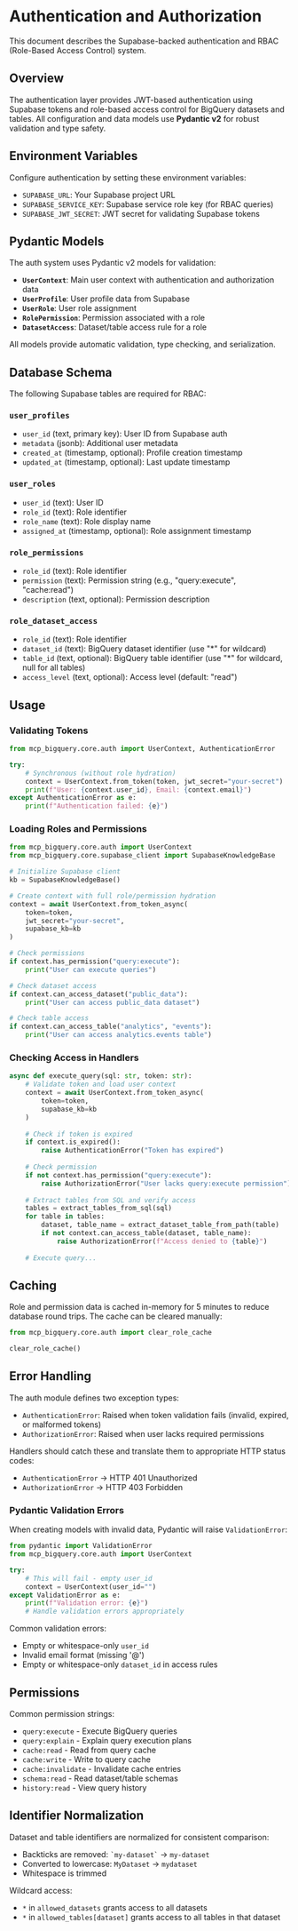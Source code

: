 # Authentication and Authorization

This document describes the Supabase-backed authentication and RBAC (Role-Based Access Control) system.

## Overview

The authentication layer provides JWT-based authentication using Supabase tokens and role-based access control for BigQuery datasets and tables. All configuration and data models use **Pydantic v2** for robust validation and type safety.

## Environment Variables

Configure authentication by setting these environment variables:

- `SUPABASE_URL`: Your Supabase project URL
- `SUPABASE_SERVICE_KEY`: Supabase service role key (for RBAC queries)
- `SUPABASE_JWT_SECRET`: JWT secret for validating Supabase tokens

## Pydantic Models

The auth system uses Pydantic v2 models for validation:

- **`UserContext`**: Main user context with authentication and authorization data
- **`UserProfile`**: User profile data from Supabase
- **`UserRole`**: User role assignment
- **`RolePermission`**: Permission associated with a role
- **`DatasetAccess`**: Dataset/table access rule for a role

All models provide automatic validation, type checking, and serialization.

## Database Schema

The following Supabase tables are required for RBAC:

### `user_profiles`
- `user_id` (text, primary key): User ID from Supabase auth
- `metadata` (jsonb): Additional user metadata
- `created_at` (timestamp, optional): Profile creation timestamp
- `updated_at` (timestamp, optional): Last update timestamp

### `user_roles`
- `user_id` (text): User ID
- `role_id` (text): Role identifier
- `role_name` (text): Role display name
- `assigned_at` (timestamp, optional): Role assignment timestamp

### `role_permissions`
- `role_id` (text): Role identifier
- `permission` (text): Permission string (e.g., "query:execute", "cache:read")
- `description` (text, optional): Permission description

### `role_dataset_access`
- `role_id` (text): Role identifier
- `dataset_id` (text): BigQuery dataset identifier (use "*" for wildcard)
- `table_id` (text, optional): BigQuery table identifier (use "*" for wildcard, null for all tables)
- `access_level` (text, optional): Access level (default: "read")

## Usage

### Validating Tokens

```python
from mcp_bigquery.core.auth import UserContext, AuthenticationError

try:
    # Synchronous (without role hydration)
    context = UserContext.from_token(token, jwt_secret="your-secret")
    print(f"User: {context.user_id}, Email: {context.email}")
except AuthenticationError as e:
    print(f"Authentication failed: {e}")
```

### Loading Roles and Permissions

```python
from mcp_bigquery.core.auth import UserContext
from mcp_bigquery.core.supabase_client import SupabaseKnowledgeBase

# Initialize Supabase client
kb = SupabaseKnowledgeBase()

# Create context with full role/permission hydration
context = await UserContext.from_token_async(
    token=token,
    jwt_secret="your-secret",
    supabase_kb=kb
)

# Check permissions
if context.has_permission("query:execute"):
    print("User can execute queries")

# Check dataset access
if context.can_access_dataset("public_data"):
    print("User can access public_data dataset")

# Check table access
if context.can_access_table("analytics", "events"):
    print("User can access analytics.events table")
```

### Checking Access in Handlers

```python
async def execute_query(sql: str, token: str):
    # Validate token and load user context
    context = await UserContext.from_token_async(
        token=token,
        supabase_kb=kb
    )
    
    # Check if token is expired
    if context.is_expired():
        raise AuthenticationError("Token has expired")
    
    # Check permission
    if not context.has_permission("query:execute"):
        raise AuthorizationError("User lacks query:execute permission")
    
    # Extract tables from SQL and verify access
    tables = extract_tables_from_sql(sql)
    for table in tables:
        dataset, table_name = extract_dataset_table_from_path(table)
        if not context.can_access_table(dataset, table_name):
            raise AuthorizationError(f"Access denied to {table}")
    
    # Execute query...
```

## Caching

Role and permission data is cached in-memory for 5 minutes to reduce database round trips. The cache can be cleared manually:

```python
from mcp_bigquery.core.auth import clear_role_cache

clear_role_cache()
```

## Error Handling

The auth module defines two exception types:

- `AuthenticationError`: Raised when token validation fails (invalid, expired, or malformed tokens)
- `AuthorizationError`: Raised when user lacks required permissions

Handlers should catch these and translate them to appropriate HTTP status codes:

- `AuthenticationError` → HTTP 401 Unauthorized
- `AuthorizationError` → HTTP 403 Forbidden

### Pydantic Validation Errors

When creating models with invalid data, Pydantic will raise `ValidationError`:

```python
from pydantic import ValidationError
from mcp_bigquery.core.auth import UserContext

try:
    # This will fail - empty user_id
    context = UserContext(user_id="")
except ValidationError as e:
    print(f"Validation error: {e}")
    # Handle validation errors appropriately
```

Common validation errors:
- Empty or whitespace-only `user_id`
- Invalid email format (missing '@')
- Empty or whitespace-only `dataset_id` in access rules

## Permissions

Common permission strings:

- `query:execute` - Execute BigQuery queries
- `query:explain` - Explain query execution plans
- `cache:read` - Read from query cache
- `cache:write` - Write to query cache
- `cache:invalidate` - Invalidate cache entries
- `schema:read` - Read dataset/table schemas
- `history:read` - View query history

## Identifier Normalization

Dataset and table identifiers are normalized for consistent comparison:

- Backticks are removed: `` `my-dataset` `` → `my-dataset`
- Converted to lowercase: `MyDataset` → `mydataset`
- Whitespace is trimmed

Wildcard access:
- `*` in `allowed_datasets` grants access to all datasets
- `*` in `allowed_tables[dataset]` grants access to all tables in that dataset
